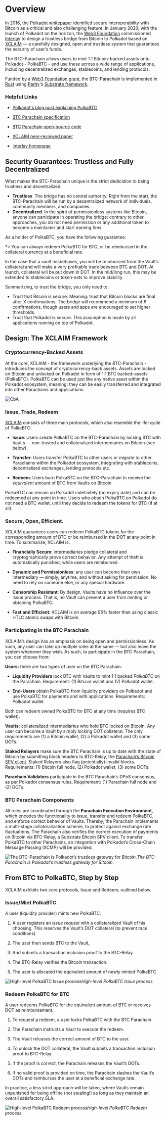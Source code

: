 # Overview

In 2016, the [Polkadot whitepaper](https://polkadot.network/PolkaDotPaper.pdf) identified secure interoperability with Bitcoin as a critical and also challenging feature. In January 2020, with the launch of Polkadot on the horizon, the [Web3 Foundation](https://web3.foundation/in) commissioned [Interlay](https://www.interlay.io/) to design a trustless bridge from Bitcoin to Polkadot based on [XCLAIM](https://www.xclaim.io/) — a carefully designed, open and trustless system that guarantees the security of user’s funds.

The BTC-Parachain allows users to mint 1:1 Bitcoin-backed assets onto Polkadot - PolkaBTC - and use these across a wide range of applications, including decentralized exchanges, stablecoins, and lending protocols.

Funded by a [Web3 Foundation grant](https://web3.foundation/grants/), the BTC-Parachain is implemented in [Rust](https://www.rust-lang.org/) using [Parity](https://www.parity.io/)'s [Substrate framework](https://substrate.dev/).

### Helpful Links

- [Polkadot's blog post explaining PolkaBTC](https://polkadot.network/bitcoin-is-coming-to-polkadot/)

- [BTC Parachain specification](https://interlay.gitlab.io/polkabtc-spec/)

- [BTC Parachain open-source code](https://github.com/interlay/btc-parachain)

- [XCLAIM peer-reviewed paper](https://eprint.iacr.org/2018/643.pdf)

- [Interlay homepage](https://www.interlay.io/)

## Security Guarantees: Trustless and Fully Decentralized

What makes the BTC-Parachain unique is the strict dedication to being trustless and decentralized:

- **Trustless**. The bridge has no central authority. Right from the start, the BTC-Parachain will be run by a decentralized network of individuals, community members, and companies.
- **Decentralized**. In the spirit of permissionless systems like Bitcoin, anyone can participate in operating the bridge: contrary to other approaches, you do not need permission or any additional token to become a maintainer and start earning fees.

As a holder of PolkaBTC, you have the following guarantee:

?> You can always redeem PolkaBTC for BTC, or be reimbursed in the collateral currency at a beneficial rate.

In the case that a vault misbehaves, you will be reimbursed from the Vault’s collateral and will make a very profitable trade between BTC and DOT. At launch, collateral will be put down in DOT. In the mid/long run, this may be extended to stablecoins or token-sets to improve stability.

Summarizing, to trust the bridge, you only need to:

- Trust that Bitcoin is secure. Meaning: trust that Bitcoin blocks are final after X confirmations. The bridge will recommend a minimum of 6 confirmations, though users and apps are encouraged to set higher thresholds.
- Trust that Polkadot is secure. This assumption is made by all applications running on top of Polkadot.

## Design: The XCLAIM Framework

### Cryptocurrency-Backed Assets

At the core, XCLAIM - the framework underlying the BTC-Parachain - introduces the concept of cryptocurrency-back assets. Assets are locked on Bitcoin and unlocked on Polkadot in form of 1:1 BTC backed-assets (PolkaBTC). PolkaBTC can be used just like any native asset within the Polkadot ecosystem, meaning: they can be easily transferred and integrated into other Parachains and applications.

![CbA](https://cdn-images-1.medium.com/max/3200/0*7K1rmj7j0Cya0eB_)

### Issue, Trade, Redeem

[XCLAIM](https://xclaim.io) consists of three main protocols, which also resemble the life-cycle of PolkaBTC:

- **Issue**: Users create PolkaBTC on the BTC-Parachain by locking BTC with Vaults — non-trusted and collateralized intermediaries on Bitcoin (see below).

- **Transfer**: Users transfer PolkaBTC to other users or migrate to other Parachains within the Polkadot ecosystem, integrating with stablecoins, decentralized exchanges, lending protocols etc.

- **Redeem**: Users burn PolkaBTC on the BTC-Parachain to receive the *equivalent* amount of BTC from Vaults on Bitcoin.

PolkaBTC can remain on Polkadot indefinitely (no expiry date) and can be redeemed at any point in time. Users who obtain PolkaBTC on Polkadot do not need a BTC wallet, until they decide to redeem the tokens for BTC (if at all).

### Secure, Open, Efficient.

XCLAIM guarantees users can redeem PolkaBTC tokens for the corresponding amount of BTC or be reimbursed in the DOT at any point in time. To summarize, XCLAIM is:

- **Financially Secure**: intermediaries pledge collateral and cryptographically prove correct behavior. Any attempt of theft is automatically punished, while users are reimbursed.

- **Dynamic and Permissionless**: any user can become their own intermediary — simply, anytime, and without asking for permission. No need to rely on someone else, or any special hardware.

- **Censorship Resistant**: By design, Vaults have no influence over the Issue process. That is, no Vault can prevent a user from minting or obtaining PolkaBTC.

- **Fast and Efficient**: XCLAIM is on average 95% faster than using classic HTLC atomic swaps with Bitcoin.

### Participating in the BTC Parachain

XCLAIM’s design has an emphasis on being open and permissionless. As such, any user can take up multiple roles at the same — but also leave the system whenever they wish. As such, to participate in the BTC Parachain, you can choose from:

**Users:** there are two types of user on the BTC Parachain:

- **Liquidity Providers** lock BTC with Vaults to mint 1:1 backed *PolkaBTC* on the Parachain. Requirement: (1) Bitcoin wallet and (2) Polkadot wallet.

- **End-Users** obtain PolkaBTC from liquidity providers on Polkadot and use PolkaBTC for payments and with applications. Requirements: Polkadot wallet

Both can redeem owned PolkaBTC for BTC at any time (requires BTC wallet).

**Vaults:** collateralized intermediaries who hold BTC locked on Bitcoin. Any user can become a Vault by simply locking DOT collateral. The only requirements are (1) a Bitcoin wallet, (2) a Polkadot wallet and (3) some DOTs.

**Staked Relayers** make sure the BTC Parachain is up to date with the state of Bitcoin by submitting block headers to BTC-Relay, the [Parachain’s Bitcoin SPV client](https://medium.com/interlay/interlay-releases-codebase-for-btc-relay-on-polkadot-b37502ce88e3). Staked Relayers also flag (potentially) invalid blocks. Requirements: (1) Bitcoin full node, (2) Polkadot wallet, (3) some DOTs.

**Parachain Validators** participate in the BTC Parachain’s DPoS consensus, as per Polkadot consensus rules. Requirement: (1) Parachain full node and (2) DOTs.

### BTC Parachain Components

All roles are coordinated through the **Parachain Execution Environment**, which encodes the functionality to issue, transfer and redeem PolkaBTC, and enforce correct behavior of Vaults. Thereby, the Parachain implements a multi-stage collateralization scheme, to protect against exchange rate fluctuations. The Parachain also verifies the correct execution of payments on Bitcoin via BTC-Relay, a Substrate Bitcoin SPV client. To transfer PolkaBTC to other Parachains, an integration with Polkadot’s Cross-Chain Message Passing (XCMP) will be provided.

![The BTC-Parachain is Polkadot’s trustless gateway for Bitcoin.](https://cdn-images-1.medium.com/max/3200/0*v1lfJ1ZK75luh16s)*The BTC-Parachain is Polkadot’s trustless gateway for Bitcoin.*

<div id="step-by-step"></div>

## From BTC to PolkaBTC, Step by Step

XCLAIM exhibits two core protocols, Issue and Redeem, outlined below.

### Issue/Mint PolkaBTC

A user (liquidity provider) mints new PolkaBTC.

1. A user registers an *issue request* with a collateralized Vault of his choosing. This reserves the Vault’s DOT collateral (to prevent race conditions).

1. The user then sends BTC to the Vault,

1. And submits a transaction inclusion proof to the BTC-Relay.

1. The BTC-Relay verifies the Bitcoin transaction.

1. The user is allocated the equivalent amount of newly minted PolkaBTC

![High-level PolkaBTC Issue process](https://cdn-images-1.medium.com/max/3200/0*3OIDfIffZskXZmi7)*High-level PolkaBTC Issue process*

### Redeem PolkaBTC for BTC

A user redeems PolkaBTC for the equivalent amount of BTC or receives DOT as reimbursement.

1. To request a redeem, a user locks PolkaBTC with the BTC Parachain.

1. The Parachain instructs a Vault to execute the redeem.

1. The Vault releases the correct amount of BTC to the user.

1. To unlock the DOT collateral, the Vault submits a transaction inclusion proof to BTC-Relay.

1. If the proof is correct, the Parachain releases the Vault’s DOTs.

1. If no valid proof is provided on time, the Parachain slashes the Vault’s DOTs and reimburses the user at a beneficial exchange rate.

In practice, a less strict approach will be taken, where Vaults remain unpunished for being offline (not stealing!) as long as they maintain an overall satisfactory SLA.

![High-level PolkaBTC Redeem process](https://cdn-images-1.medium.com/max/3200/0*GeYgUaeduwBxfgfN)*High-level PolkaBTC Redeem process*
